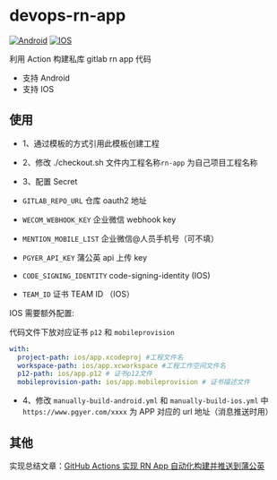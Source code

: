 # devops-rn-app

[![Android](https://github.com/ZTrainWilliams/test-actions/actions/workflows/manually-build-android.yml/badge.svg)](https://github.com/ZTrainWilliams/test-actions/actions/workflows/manually-build-android.yml)
[![IOS](https://github.com/ZTrainWilliams/test-actions/actions/workflows/manually-build-ios.yml/badge.svg)](https://github.com/ZTrainWilliams/test-actions/actions/workflows/manually-build-ios.yml)

利用 Action 构建私库 gitlab rn app 代码

- 支持 Android
- 支持 IOS

## 使用

- 1、通过模板的方式引用此模板创建工程
- 2、修改 ./checkout.sh 文件内工程名称`rn-app` 为自己项目工程名称
- 3、配置 Secret

- `GITLAB_REPO_URL` 仓库 oauth2 地址
- `WECOM_WEBHOOK_KEY` 企业微信 webhook key
- `MENTION_MOBILE_LIST` 企业微信@人员手机号（可不填）
- `PGYER_API_KEY` 蒲公英 api 上传 key
- `CODE_SIGNING_IDENTITY` code-signing-identity (IOS)
- `TEAM_ID` 证书 TEAM ID （IOS）

IOS 需要额外配置:

代码文件下放对应证书 `p12` 和 `mobileprovision`

```yaml
with:
  project-path: ios/app.xcodeproj #工程文件名
  workspace-path: ios/app.xcworkspace #工程工作空间文件名
  p12-path: ios/app.p12 # 证书p12文件
  mobileprovision-path: ios/app.mobileprovision # 证书描述文件
```

- 4、修改 `manually-build-android.yml` 和 `manually-build-ios.yml` 中 `https://www.pgyer.com/xxxx` 为 APP 对应的 url 地址（消息推送时用）

## 其他

实现总结文章：[GitHub Actions 实现 RN App 自动化构建并推送到蒲公英](https://github.com/giscafer/blog/issues/53)
